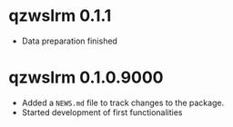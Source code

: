 # qzwslrm 0.1.1

* Data preparation finished

# qzwslrm 0.1.0.9000

* Added a `NEWS.md` file to track changes to the package.
* Started development of first functionalities
